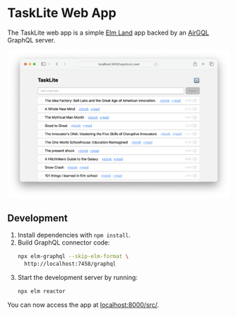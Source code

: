 # TaskLite Web App

The TaskLite web app is a simple [Elm Land](https://elm.land/) app
backed by an [AirGQL](https://github.com/Airsequel/AirGQL) GraphQL server.

![Screenshot of web app](images/2024-05-03t1220_screenshot.png)


## Development

1. Install dependencies with `npm install`.
1. Build GraphQL connector code:
    ```sh
    npx elm-graphql --skip-elm-format \
      http://localhost:7458/graphql
    ```
1. Start the development server by running:
    ```sh
    npx elm reactor
    ```

You can now access the app at <localhost:8000/src/>.
